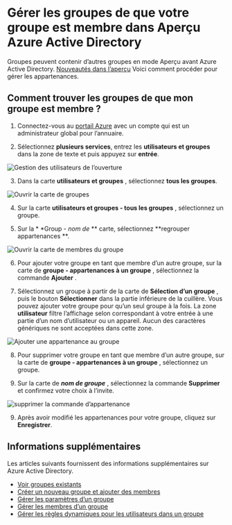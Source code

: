 <properties
    pageTitle="Gérer les groupes de votre groupe est membre dans Aperçu Azure Active Directory | Microsoft Azure"
    description="Groupes peuvent contenir d’autres groupes dans Azure Active Directory. Voici comment procéder pour gérer les appartenances."
    services="active-directory"
    documentationCenter=""
    authors="curtand"
    manager="femila"
    editor=""/>

<tags
    ms.service="active-directory"
    ms.workload="identity"
    ms.tgt_pltfrm="na"
    ms.devlang="na"
    ms.topic="article"
    ms.date="09/12/2016"
    ms.author="curtand"/>


# <a name="manage-the-groups-your-group-is-a-member-of-in-azure-active-directory-preview"></a>Gérer les groupes de que votre groupe est membre dans Aperçu Azure Active Directory

Groupes peuvent contenir d’autres groupes en mode Aperçu avant Azure Active Directory. [Nouveautés dans l’aperçu](active-directory-preview-explainer.md) Voici comment procéder pour gérer les appartenances.

## <a name="how-do-i-find-the-groups-my-group-is-a-member-of"></a>Comment trouver les groupes de que mon groupe est membre ?

1.  Connectez-vous au [portail Azure](https://portal.azure.com) avec un compte qui est un administrateur global pour l’annuaire.

2.  Sélectionnez **plusieurs services**, entrez les **utilisateurs et groupes** dans la zone de texte et puis appuyez sur **entrée**.

  ![Gestion des utilisateurs de l’ouverture](./media/active-directory-groups-membership-azure-portal/search-user-management.png)

3.  Dans la carte **utilisateurs et groupes** , sélectionnez **tous les groupes**.

  ![Ouvrir la carte de groupes](./media/active-directory-groups-membership-azure-portal/view-groups-blade.png)

4. Sur la carte **utilisateurs et groupes - tous les groupes** , sélectionnez un groupe.

5. Sur la * *Group - *nom de* ** carte, sélectionnez **regrouper appartenances **.

  ![Ouvrir la carte de membres du groupe](./media/active-directory-groups-membership-azure-portal/group-membership-blade.png)

6. Pour ajouter votre groupe en tant que membre d’un autre groupe, sur la carte de **groupe - appartenances à un groupe** , sélectionnez la commande **Ajouter** .

7. Sélectionnez un groupe à partir de la carte de **Sélection d’un groupe** , puis le bouton **Sélectionner** dans la partie inférieure de la cuillère. Vous pouvez ajouter votre groupe pour qu’un seul groupe à la fois. La zone **utilisateur** filtre l’affichage selon correspondant à votre entrée à une partie d’un nom d’utilisateur ou un appareil. Aucun des caractères génériques ne sont acceptées dans cette zone.

  ![Ajouter une appartenance au groupe](./media/active-directory-groups-membership-azure-portal/add-group-membership.png)

8. Pour supprimer votre groupe en tant que membre d’un autre groupe, sur la carte de **groupe - appartenances à un groupe** , sélectionnez un groupe.

9. Sur la carte de ***nom de groupe*** , sélectionnez la commande **Supprimer** et confirmez votre choix à l’invite.

  ![supprimer la commande d’appartenance](./media/active-directory-groups-membership-azure-portal/remove-group-membership.png)

9. Après avoir modifié les appartenances pour votre groupe, cliquez sur **Enregistrer**.


## <a name="additional-information"></a>Informations supplémentaires

Les articles suivants fournissent des informations supplémentaires sur Azure Active Directory.

* [Voir groupes existants](active-directory-groups-view-azure-portal.md)
* [Créer un nouveau groupe et ajouter des membres](active-directory-groups-create-azure-portal.md)
* [Gérer les paramètres d’un groupe](active-directory-groups-settings-azure-portal.md)
* [Gérer les membres d’un groupe](active-directory-groups-members-azure-portal.md)
* [Gérer les règles dynamiques pour les utilisateurs dans un groupe](active-directory-groups-dynamic-membership-azure-portal.md)
